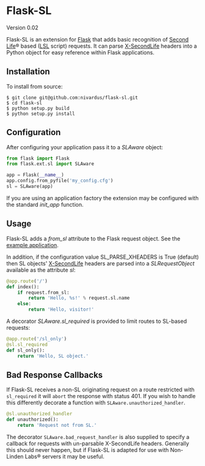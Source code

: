Flask-SL
========
Version 0.02

Flask-SL is an extension for [Flask][flask] that adds basic recognition
of [Second Life][sl]&reg; based ([LSL][lsl] script) requests. It can 
parse [X-SecondLife][headers] headers into a Python object for easy reference 
within Flask applications.

Installation
------------

To install from source:

    $ git clone git@github.com:nivardus/flask-sl.git
    $ cd flask-sl
    $ python setup.py build
    $ python setup.py install

Configuration
-------------

After configuring your application pass it to a *SLAware* 
object:

```python
from flask import Flask
from flask.ext.sl import SLAware

app = Flask(__name__)
app.config.from_pyfile('my_config.cfg')
sl = SLAware(app)
```

If you are using an application factory the extension may be
configured with the standard *init_app* function.

Usage
-----

Flask-SL adds a *from_sl* attribute to the Flask request 
object. See the [example application][examples].

In addition, if the configuration value SL_PARSE_XHEADERS is True
(default) then SL objects' [X-SecondLife][headers] headers are parsed into a 
*SLRequestObject* available as the attribute *sl*:

```python
@app.route('/')
def index():
    if request.from_sl:
        return 'Hello, %s!' % request.sl.name
    else:
        return 'Hello, visitor!'
```

A decorator *SLAware.sl_required* is provided to limit routes to SL-based 
requests:

```python
@app.route('/sl_only')
@sl.sl_required
def sl_only():
    return 'Hello, SL object.' 
```

Bad Response Callbacks
----------------------
If Flask-SL receives a non-SL originating request on a route
restricted with `sl_required` it will `abort` the response with
status 401. If you wish to handle this differently decorate a
function with `SLAware.unauthorized_handler`.

```python
@sl.unauthorized_handler
def unauthorized():
    return 'Request not from SL.'
```

The decorator `SLAware.bad_request_handler` is also supplied to
specify a callback for requests with un-parsable X-SecondLife
headers. Generally this should never happen, but if Flask-SL
is adapted for use with Non-Linden Labs&reg; servers it may
be useful. 

[flask]: http://flask.pocoo.org/
[sl]: http://secondlife.com/ "Official Second Life Homepage"
[lsl]: http://wiki.secondlife.com/wiki/LSL_Portal "Linden Scripting Language"
[headers]: http://wiki.secondlife.com/wiki/LlHTTPRequest "X-SecondLife HTTP Header Documentation"
[examples]: https://github.com/nivardus/Flask-SL/tree/master/examples "Flask-SL Examples"
[repo]: https://github.com/nivardus/Flask-SL "Flask-SL Github Repository"
